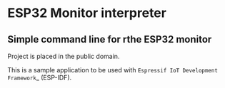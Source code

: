 # ESP32 Monitor interpreter

## Simple command line for rthe ESP32 monitor

Project is placed in the public domain.

This is a sample application to be used with 
`Espressif IoT Development Framework`_ (ESP-IDF). 
